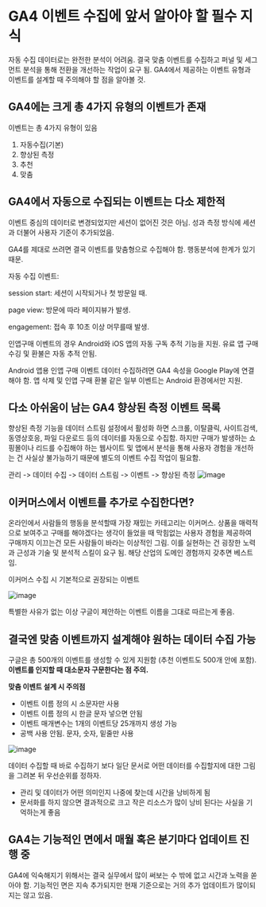 # GA4 이벤트 수집에 앞서 알아야 할 필수 지식

자동 수집 데이터로는 완전한 분석이 어려움. 결국 맞춤 이벤트를 수집하고 퍼널 및 세그먼트 분석을 통해 전환을 개선하는 작업이 요구 됨.
GA4에서 제공하는 이벤트 유형과 이벤트를 설계할 때 주의해야 할 점을 알아볼 것.

## GA4에는 크게 총 4가지 유형의 이벤트가 존재

이벤트는 총 4가지 유형이 있음
1. 자동수집(기본)
2. 향상된 측정
3. 추천
4. 맞춤


## GA4에서 자동으로 수집되는 이벤트는 다소 제한적

이벤트 중심의 데이터로 변경되었지만 세션이 없어진 것은 아님. 성과 측정 방식에 세션과 더불어 사용자 기준이 추가되었음.

GA4를 제대로 쓰려면 결국 이벤트를 맞춤형으로 수집해야 함. 행동분석에 한계가 있기 때문.

자동 수집 이벤트:

session start: 세션이 시작되거나 첫 방문일 때.

page view: 방문에 따라 페이지뷰가 발생.

engagement: 접속 후 10초 이상 머무를때 발생.


인앱구매 이벤트의 경우 Android와 iOS 앱의 자동 구독 추적 기능을 지원. 유료 앱 구매 수깅 및 환불은 자동 추적 안됨.

Android 앱용 인앱 구매 이벤트 데이터 수집하려면 GA4 속성을 Google Play에 연결해야 함. 앱 삭제 및 인앱 구매 환불 같은 일부 이벤트는 Android 환경에서만 지원.


## 다소 아쉬움이 남는 GA4 향상된 측정 이벤트 목록

향상된 측정 기능을 데이터 스트림 설정에서 활성화 하면 스크롤, 이탈클릭, 사이트검색, 동영상호응, 파일 다운로드 등의 데이터를 자동으로 수집함. 하지만 구매가 발생하는 쇼핑몰이나 리드를 수집해야 하는 웹사이트 및 앱에서 분석을 통해 사용자 경험을 개선하는 건 사실상 불가능하기 때문에 별도의 이벤트 수집 작업이 필요함.


관리 -> 데이터 수집 -> 데이터 스트림 -> 이벤트 -> 향상된 측정
![image](https://github.com/junhosong0/GA4/assets/117610783/8ae6b400-3946-4a52-ae0d-7f7c0fce4331)



## 이커머스에서 이벤트를 추가로 수집한다면?

온라인에서 사람들의 행동을 분석할때 가장 재밌는 카테고리는 이커머스. 상품을 매력적으로 보여주고 구매를 해야겠다는 생각이 들었을 때 막힘없는 사용자 경험을 제공하여 구매까지 이끄는건 모든 사람들이 바라는 이상적인 그림.
이를 실현하는 건 굉장한 노력과 근성과 기술 및 분석적 스킬이 요구 됨. 해당 산업의 도메인 경험까지 갖추면 베스트임. 

이커머스 수집 시 기본적으로 권장되는 이벤트

![image](https://github.com/junhosong0/GA4/assets/117610783/240f1d77-2980-4802-aeaa-40fb04f45928)



특별한 사유가 없는 이상 구글이 제안하는 이벤트 이름을 그대로 따르는게 좋음.


## 결국엔 맞춤 이벤트까지 설계해야 원하는 데이터 수집 가능

구글은 총 500개의 이벤트를 생성할 수 있게 지원함 (추천 이벤트도 500개 안에 포함). **이벤트를 인지할 때 대소문자 구문한다는 점 주의.**  

**맞춤 이벤트 설계 시 주의점**

- 이벤트 이름 정의 시 소문자만 사용
- 이벤트 이름 정의 시 한글 문자 넣으면 안됨
- 이벤트 매개변수는 1개의 이벤트당 25개까지 생성 가능
- 공백 사용 안됨. 문자, 숫자, 밑줄만 사용

![image](https://github.com/junhosong0/GA4/assets/117610783/f0b257b2-d2c7-4e8d-b432-654aa1b4d9cb)

데이터 수집할 때 바로 수집하기 보다 일단 문서로 어떤 데이터를 수집할지에 대한 그림을 그려본 뒤 우선순위를 정하자.
- 관리 및 데이터가 어떤 의미인지 나중에 찾는데 시간을 낭비하게 됨
- 문서화를 하지 않으면 결과적으로 크고 작은 리소스가 많이 낭비 된다는 사실을 기억하는게 좋음


## GA4는 기능적인 면에서 매월 혹은 분기마다 업데이트 진행 중

GA4에 익숙해지기 위해서는 결국 실무에서 많이 써보는 수 밖에 없고 시간과 노력을 쏟아야 함. 기능적인 면은 지속 추가되지만 현재 기준으로는 거의 추가 업데이트가 많이되지는 않고 있음.
